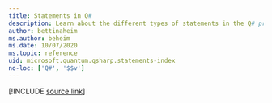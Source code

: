 ```yaml
---
title: Statements in Q#
description: Learn about the different types of statements in the Q# programming language.
author: bettinaheim
ms.author: beheim
ms.date: 10/07/2020
ms.topic: reference
uid: microsoft.quantum.qsharp.statements-index
no-loc: ['Q#', '$$v']
---
```


<!---
# Statements in Q#
-->

[!INCLUDE [source link](~/includes/qsharp-language/Specifications/Language/2_Statements/README.md)]

